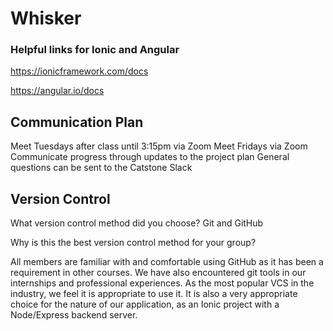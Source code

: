 # Whisker

### Helpful links for Ionic and Angular
https://ionicframework.com/docs

https://angular.io/docs


## Communication Plan
Meet Tuesdays after class until 3:15pm via Zoom
Meet Fridays via Zoom
Communicate progress through updates to the project plan
General questions can be sent to the Catstone Slack

## Version Control

What version control method did you choose?
Git and GitHub

Why is this the best version control method for your group?

All members are familiar with and comfortable using GitHub as it has been a requirement in other courses. We have also encountered git tools in our internships and professional experiences. As the most popular VCS in the industry, we feel it is appropriate to use it. It is also a very appropriate choice for the nature of our application, as an Ionic project with a Node/Express backend server.
